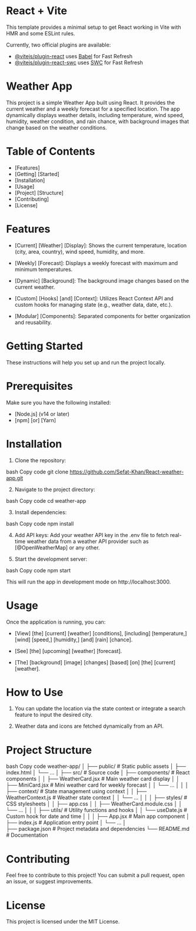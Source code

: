 # React + Vite

This template provides a minimal setup to get React working in Vite with HMR and some ESLint rules.

Currently, two official plugins are available:

- [@vitejs/plugin-react](https://github.com/vitejs/vite-plugin-react/blob/main/packages/plugin-react/README.md) uses [Babel](https://babeljs.io/) for Fast Refresh
- [@vitejs/plugin-react-swc](https://github.com/vitejs/vite-plugin-react-swc) uses [SWC](https://swc.rs/) for Fast Refresh

# Weather App

This project is a simple Weather App built using React. It provides the current weather and a weekly forecast for a specified location. The app dynamically displays weather details, including temperature, wind speed, humidity, weather condition, and rain chance, with background images that change based on the weather conditions.

# Table of Contents

- [Features]
- [Getting] [Started]
- [Installation]
- [Usage]
- [Project] [Structure]
- [Contributing]
- [License]

# Features

- [Current] [Weather] [Display]: Shows the current temperature, location (city, area, country), wind speed, humidity, and more.

- [Weekly] [Forecast]: Displays a weekly forecast with maximum and minimum temperatures.

- [Dynamic] [Background]: The background image changes based on the current weather.

- [Custom] [Hooks] [and] [Context]: Utilizes React Context API and custom hooks for managing state (e.g., weather data, date, etc.).

- [Modular] [Components]: Separated components for better organization and reusability.

# Getting Started

These instructions will help you set up and run the project locally.

# Prerequisites

Make sure you have the following installed:

- [Node.js] (v14 or later)
- [npm] [or] [Yarn]

# Installation

1. Clone the repository:

bash
Copy code
git clone https://github.com/Sefat-Khan/React-weather-app.git

2. Navigate to the project directory:

bash
Copy code
cd weather-app

3. Install dependencies:

bash
Copy code
npm install

4. Add API keys: Add your weather API key in the .env file to fetch real-time weather data from a weather API provider such as [@OpenWeatherMap] or any other.

5. Start the development server:

bash
Copy code
npm start

This will run the app in development mode on http://localhost:3000.

# Usage

Once the application is running, you can:

- [View] [the] [current] [weather] [conditions], [including] [temperature,] [wind] [speed,] [humidity,] [and] [rain] [chance].

- [See] [the] [upcoming] [weather] [forecast].

- [The] [background] [image] [changes] [based] [on] [the] [current] [weather].

# How to Use

1. You can update the location via the state context or integrate a search feature to input the desired city.

2. Weather data and icons are fetched dynamically from an API.

# Project Structure

bash
Copy code
weather-app/
│
├── public/ # Static public assets
│ ├── index.html
│ └── ...
│
├── src/ # Source code
│ ├── components/ # React components
│ │ ├── WeatherCard.jsx # Main weather card display
│ │ ├── MiniCard.jsx # Mini weather card for weekly forecast
│ │ └── ...
│ │
│ ├── context/ # State management using context
│ │ ├── WeatherContext.js # Weather state context
│ │ └── ...
│ │
│ ├── styles/ # CSS stylesheets
│ │ ├── app.css
│ │ ├── WeatherCard.module.css
│ │ └── ...
│ │
│ ├── utils/ # Utility functions and hooks
│ │ └── useDate.js # Custom hook for date and time
│ │
│ ├── App.jsx # Main app component
│ ├── index.js # Application entry point
│ └── ...
│  
├── package.json # Project metadata and dependencies
└── README.md # Documentation

# Contributing

Feel free to contribute to this project! You can submit a pull request, open an issue, or suggest improvements.

# License

This project is licensed under the MIT License.
